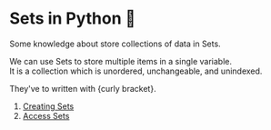 # Sets in Python :snake:
Some knowledge about store collections of data in Sets.

We can use Sets to store multiple items in a single variable. </br>
It is a collection which is unordered, unchangeable, and unindexed.

They've to written with {curly bracket}.

1.  [Creating Sets](creating-sets.py)
2.  [Access Sets](acess-sets.py)
